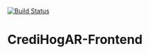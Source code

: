 [![Build Status](https://travis-ci.org/fuser1988/CrediHogAR-Frontend.svg?branch=master)](https://travis-ci.org/fuser1988/CrediHogAR-Frontend)
# CrediHogAR-Frontend
